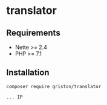 # translator

Requirements
------------
- Nette >= 2.4
- PHP >= 7.1

Installation
------------

```
composer require griston/translator

... IP
```